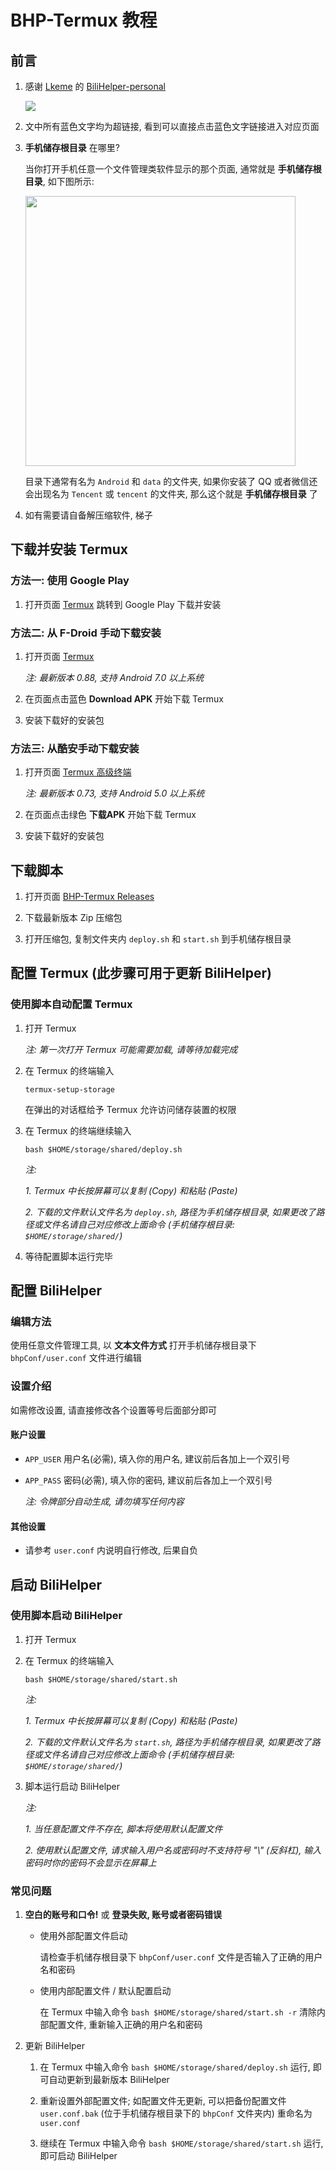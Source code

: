 # BHP-Termux 教程

## 前言

1. 感谢 [Lkeme](https://github.com/lkeme) 的 [BiliHelper-personal](https://github.com/lkeme/BiliHelper-personal)

   ![](https://i.loli.net/2019/07/13/5d2963e5cc1eb22973.png)

1. 文中所有蓝色文字均为超链接, 看到可以直接点击蓝色文字链接进入对应页面

1. **手机储存根目录** 在哪里?

   当你打开手机任意一个文件管理类软件显示的那个页面, 通常就是 **手机储存根目录**, 如下图所示:
   
   <img src="https://i.loli.net/2020/02/20/zMCfXBPKTeASpck.jpg" width="432"/>
   
   目录下通常有名为 `Android` 和 `data` 的文件夹, 如果你安装了 QQ 或者微信还会出现名为 `Tencent` 或 `tencent` 的文件夹, 那么这个就是 **手机储存根目录** 了

1. 如有需要请自备解压缩软件, 梯子

## 下载并安装 Termux

### 方法一: 使用 Google Play

1. 打开页面 [Termux](https://play.google.com/store/apps/details?id=com.termux) 跳转到 Google Play 下载并安装

### 方法二: 从 F-Droid 手动下载安装

1. 打开页面 [Termux](https://f-droid.org/packages/com.termux/)

   *注: 最新版本 0.88, 支持 Android 7.0 以上系统*

1. 在页面点击蓝色 **Download APK** 开始下载 Termux

1. 安装下载好的安装包

### 方法三: 从酷安手动下载安装

1. 打开页面 [Termux 高级终端](https://www.coolapk.com/apk/com.termux)

   *注: 最新版本 0.73, 支持 Android 5.0 以上系统*

1. 在页面点击绿色 **下载APK** 开始下载 Termux

1. 安装下载好的安装包

## 下载脚本

1. 打开页面 [BHP-Termux Releases](https://github.com/0x012FA733/BHP-Termux/releases)

1. 下载最新版本 Zip 压缩包

1. 打开压缩包, 复制文件夹内 `deploy.sh` 和 `start.sh` 到手机储存根目录

## 配置 Termux (此步骤可用于更新 BiliHelper)

### 使用脚本自动配置 Termux

1. 打开 Termux

   *注: 第一次打开 Termux 可能需要加载, 请等待加载完成*

1. 在 Termux 的终端输入

   ```
   termux-setup-storage
   ```

   在弹出的对话框给予 Termux 允许访问储存装置的权限

1. 在 Termux 的终端继续输入

   ```
   bash $HOME/storage/shared/deploy.sh
   ```

   *注:*

   *1. Termux 中长按屏幕可以复制 (Copy) 和粘贴 (Paste)*

   *2. 下载的文件默认文件名为 `deploy.sh`, 路径为手机储存根目录, 如果更改了路径或文件名请自己对应修改上面命令 (手机储存根目录: `$HOME/storage/shared/`)*

1. 等待配置脚本运行完毕

## 配置 BiliHelper

### 编辑方法

使用任意文件管理工具, 以 **文本文件方式** 打开手机储存根目录下 `bhpConf/user.conf` 文件进行编辑

### 设置介绍

如需修改设置, 请直接修改各个设置等号后面部分即可

#### 账户设置

- `APP_USER` 用户名(必需), 填入你的用户名, 建议前后各加上一个双引号

- `APP_PASS` 密码(必需), 填入你的密码, 建议前后各加上一个双引号

   *注: 令牌部分自动生成, 请勿填写任何内容*

#### 其他设置

- 请参考 `user.conf` 内说明自行修改, 后果自负

## 启动 BiliHelper

### 使用脚本启动 BiliHelper

1. 打开 Termux

1. 在 Termux 的终端输入

   ```
   bash $HOME/storage/shared/start.sh
   ```

   *注:*

   *1. Termux 中长按屏幕可以复制 (Copy) 和粘贴 (Paste)*

   *2. 下载的文件默认文件名为 `start.sh`, 路径为手机储存根目录, 如果更改了路径或文件名请自己对应修改上面命令 (手机储存根目录: `$HOME/storage/shared/`)*

1. 脚本运行启动 BiliHelper

   *注:*

   *1. 当任意配置文件不存在, 脚本将使用默认配置文件*

   *2. 使用默认配置文件, 请求输入用户名或密码时不支持符号 "\\" (反斜杠), 输入密码时你的密码不会显示在屏幕上*

### 常见问题

1. **空白的账号和口令!** 或 **登录失败, 账号或者密码错误**

   -  使用外部配置文件启动

      请检查手机储存根目录下 `bhpConf/user.conf` 文件是否输入了正确的用户名和密码

   -  使用内部配置文件 / 默认配置启动

      在 Termux 中输入命令 `bash $HOME/storage/shared/start.sh -r` 清除内部配置文件, 重新输入正确的用户名和密码

1. 更新 BiliHelper

   1. 在 Termux 中输入命令 `bash $HOME/storage/shared/deploy.sh` 运行, 即可自动更新到最新版本 BiliHelper

   1. 重新设置外部配置文件; 如配置文件无更新, 可以把备份配置文件 `user.conf.bak` (位于手机储存根目录下的 `bhpConf` 文件夹内) 重命名为 `user.conf`

   1. 继续在 Termux 中输入命令 `bash $HOME/storage/shared/start.sh` 运行, 即可启动 BiliHelper